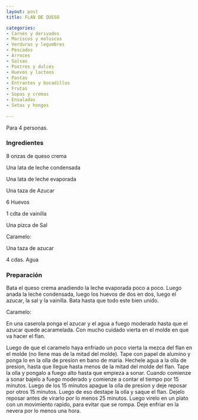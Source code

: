 ```yaml
---
layout: post
title: FLAN DE QUESO

categories:
- Carnes y derivados
- Mariscos y moluscos
- Verduras y legumbres
- Pescados
- Arroces
- Salsas
- Postres y dulces
- Huevos y lacteos
- Pastas
- Entrantes y bocadillos
- Frutas
- Sopas y cremas
- Ensaladas
- Setas y hongos
 
---
```

Para 4 personas.

<h3>Ingredientes</h3>

8 onzas de queso crema

Una lata de leche condensada

Una lata de leche evaporada

Una taza de Azucar

6 Huevos

1 cdta de vainilla

Una pizca de Sal

Caramelo:

Una taza de azucar

4 cdas. Agua

<h3>Preparación</h3>

Bata el queso crema anadiendo la leche evaporada poco a poco. Luego anada la leche condensada, luego los huevos de dos en dos, luego el azucar, la sal y la vainilla. Bata hasta que todo este bien unido.

Caramelo:

En una caserola ponga el azucar y el agua a fuego moderado hasta que el azucar quede acaramelada. Con mucho cuidado vierta en el molde en que va hacer el flan.

Luego de que el caramelo haya enfriado un poco vierta la mezca del flan en el molde (no llene mas de la mitad del molde). Tape con papel de alumino y ponga lo en la olla de presion en bano de maria. Hechele agua a la olla de presion, hasta que llegue hasta menos de la mitad del molde del flan. Tape la olla y pongalo a fuego alto hasta que empieza a sonar. Cuando comienze a sonar bajelo a fuego moderado y comienze a contar el tiempo por 15 minutos. Luego de los 15 minutos apague la olla de presion y deje reposar por otros 15 minutos. Luego de eso destape la olla y saque el flan. Dejelo reposar antes de virarlo por lo menos 25 minutos. Luego virelo en un plato con un movimiento rapido, para evitar que se rompa. Deje enfriar en la nevera por lo menos una hora.


